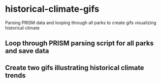 # historical-climate-gifs
Parsing PRISM data and looping through all parks to create gifs visualizing historical climate

## Loop through PRISM parsing script for all parks and save data
## Create two gifs illustrating historical climate trends
